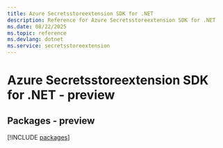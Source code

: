 ```yaml
---
title: Azure Secretsstoreextension SDK for .NET
description: Reference for Azure Secretsstoreextension SDK for .NET
ms.date: 08/22/2025
ms.topic: reference
ms.devlang: dotnet
ms.service: secretsstoreextension
---
```

# Azure Secretsstoreextension SDK for .NET - preview
## Packages - preview
[!INCLUDE [packages](secretsstoreextension-index.md)]